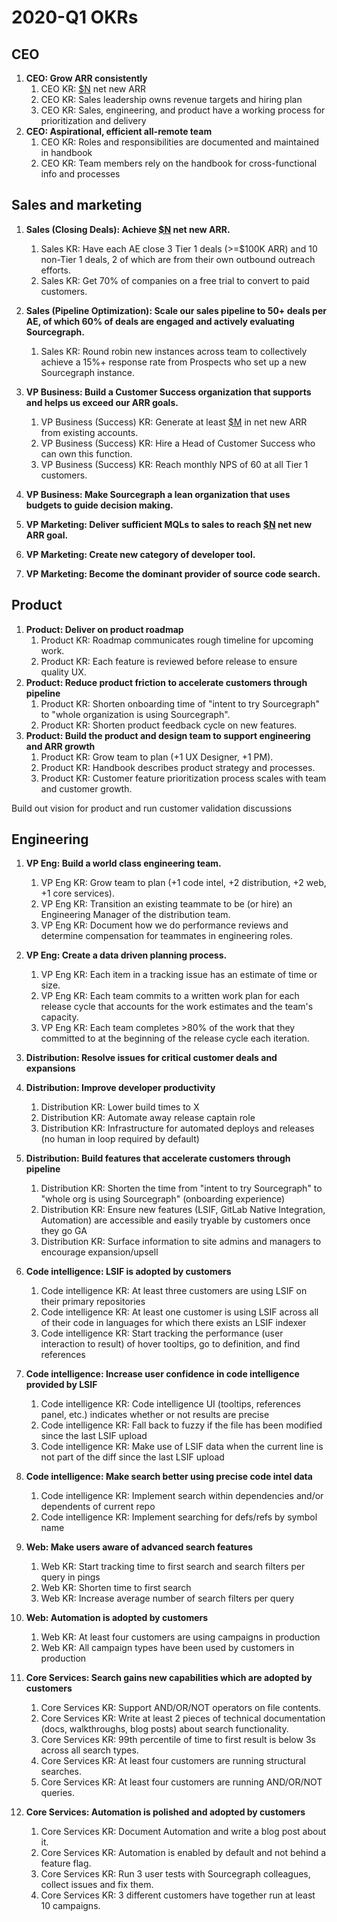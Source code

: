 # 2020-Q1 OKRs

## CEO

1. **CEO: Grow ARR consistently**
   1. CEO KR: [$N][N] net new ARR
   1. CEO KR: Sales leadership owns revenue targets and hiring plan
   1. CEO KR: Sales, engineering, and product have a working process for prioritization and delivery
1. **CEO: Aspirational, efficient all-remote team**
   1. CEO KR: Roles and responsibilities are documented and maintained in handbook
   1. CEO KR: Team members rely on the handbook for cross-functional info and processes

## Sales and marketing

1. **Sales (Closing Deals): Achieve [$N][N] net new ARR.**
   1. Sales KR: Have each AE close 3 Tier 1 deals (>=$100K ARR) and 10 non-Tier 1 deals, 2 of which are from their own outbound outreach efforts.
   1. Sales KR: Get 70% of companies on a free trial to convert to paid customers.
1. **Sales (Pipeline Optimization): Scale our sales pipeline to 50+ deals per AE, of which 60% of deals are engaged and actively evaluating Sourcegraph.**
   1. Sales KR: Round robin new instances across team to collectively achieve a 15%+ response rate from Prospects who set up a new Sourcegraph instance.

1. **VP Business: Build a Customer Success organization that supports and helps us exceed our ARR goals.**
   1. VP Business (Success) KR: Generate at least [$M][M] in net new ARR from existing accounts.
   1. VP Business (Success) KR: Hire a Head of Customer Success who can own this function.
   1. VP Business (Success) KR: Reach monthly NPS of 60 at all Tier 1 customers.

1. **VP Business: Make Sourcegraph a lean organization that uses budgets to guide decision making.**

1. **VP Marketing: Deliver sufficient MQLs to sales to reach [$N][N] net new ARR goal.**
1. **VP Marketing: Create new category of developer tool.**
1. **VP Marketing: Become the dominant provider of source code search.**

## Product

1. **Product: Deliver on product roadmap**
   1. Product KR: Roadmap communicates rough timeline for upcoming work.
   1. Product KR: Each feature is reviewed before release to ensure quality UX.
1. **Product: Reduce product friction to accelerate customers through pipeline**
   1. Product KR: Shorten onboarding time of "intent to try Sourcegraph" to "whole organization is using Sourcegraph".
   1. Product KR: Shorten product feedback cycle on new features.
1. **Product: Build the product and design team to support engineering and ARR growth**
   1. Product KR: Grow team to plan (+1 UX Designer, +1 PM).
   1. Product KR: Handbook describes product strategy and processes.
   1. Product KR: Customer feature prioritization process scales with team and customer growth.

Build out vision for product and run customer validation discussions

## Engineering

1. **VP Eng: Build a world class engineering team.**
   1. VP Eng KR: Grow team to plan (+1 code intel, +2 distribution, +2 web, +1 core services).
   1. VP Eng KR: Transition an existing teammate to be (or hire) an Engineering Manager of the distribution team.
   1. VP Eng KR: Document how we do performance reviews and determine compensation for teammates in engineering roles.
1. **VP Eng: Create a data driven planning process.**
   1. VP Eng KR: Each item in a tracking issue has an estimate of time or size.
   1. VP Eng KR: Each team commits to a written work plan for each release cycle that accounts for the work estimates and the team's capacity.
   1. VP Eng KR: Each team completes >80% of the work that they committed to at the beginning of the release cycle each iteration.

1. **Distribution: Resolve issues for critical customer deals and expansions**
1. **Distribution: Improve developer productivity**
   1. Distribution KR: Lower build times to X
   1. Distribution KR: Automate away release captain role
   1. Distribution KR: Infrastructure for automated deploys and releases (no human in loop required by default)
1. **Distribution: Build features that accelerate customers through pipeline**
   1. Distribution KR: Shorten the time from "intent to try Sourcegraph" to "whole org is using Sourcegraph" (onboarding experience)
   1. Distribution KR: Ensure new features (LSIF, GitLab Native Integration, Automation) are accessible and easily tryable by customers once they go GA
   1. Distribution KR: Surface information to site admins and managers to encourage expansion/upsell

1. **Code intelligence: LSIF is adopted by customers**
   1. Code intelligence KR: At least three customers are using LSIF on their primary repositories
   1. Code intelligence KR: At least one customer is using LSIF across all of their code in languages for which there exists an LSIF indexer
   1. Code intelligence KR: Start tracking the performance (user interaction to result) of hover tooltips, go to definition, and find references

1. **Code intelligence: Increase user confidence in code intelligence provided by LSIF**
   1. Code intelligence KR: Code intelligence UI (tooltips, references panel, etc.) indicates whether or not results are precise
   1. Code intelligence KR: Fall back to fuzzy if the file has been modified since the last LSIF upload
   1. Code intelligence KR: Make use of LSIF data when the current line is not part of the diff since the last LSIF upload

1. **Code intelligence: Make search better using precise code intel data**
   1. Code intelligence KR: Implement search within dependencies and/or dependents of current repo
   1. Code intelligence KR: Implement searching for defs/refs by symbol name

1. **Web: Make users aware of advanced search features**
   1. Web KR: Start tracking time to first search and search filters per query in pings
   1. Web KR: Shorten time to first search
   1. Web KR: Increase average number of search filters per query

1. **Web: Automation is adopted by customers**
   1. Web KR: At least four customers are using campaigns in production
   1. Web KR: All campaign types have been used by customers in production

1. **Core Services: Search gains new capabilities which are adopted by customers**
   1. Core Services KR: Support AND/OR/NOT operators on file contents.
   1. Core Services KR: Write at least 2 pieces of technical documentation (docs, walkthroughs, blog posts) about search functionality.
   1. Core Services KR: 99th percentile of time to first result is below 3s across all search types.
   1. Core Services KR: At least four customers are running structural searches.
   1. Core Services KR: At least four customers are running AND/OR/NOT queries.

1. **Core Services: Automation is polished and adopted by customers**
   1. Core Services KR: Document Automation and write a blog post about it.
   1. Core Services KR: Automation is enabled by default and not behind a feature flag.
   1. Core Services KR: Run 3 user tests with Sourcegraph colleagues, collect issues and fix them.
   1. Core Services KR: 3 different customers have together run at least 10 campaigns.

[N]: https://docs.google.com/document/d/1yndPaKSiB4Jq6J6cwGzcIUBSIupPOySHUHsOF2ipqFo/edit#bookmark=kix.n8t17z6iyawc
[M]: https://docs.google.com/document/d/1yndPaKSiB4Jq6J6cwGzcIUBSIupPOySHUHsOF2ipqFo/edit#bookmark=id.vwn1af52n0ns
